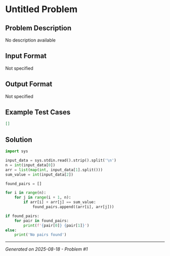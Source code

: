 # Untitled Problem

## Problem Description
No description available

## Input Format
Not specified

## Output Format
Not specified

## Example Test Cases
```json
[]
```

## Solution
```python
import sys

input_data = sys.stdin.read().strip().split('\n')
n = int(input_data[0])
arr = list(map(int, input_data[1].split()))
sum_value = int(input_data[2])

found_pairs = []

for i in range(n):
    for j in range(i + 1, n):
        if arr[i] + arr[j] == sum_value:
            found_pairs.append((arr[i], arr[j]))

if found_pairs:
    for pair in found_pairs:
        print(f'{pair[0]} {pair[1]}')
else:
    print('No pairs found')
```

---
*Generated on 2025-08-18 - Problem #1*